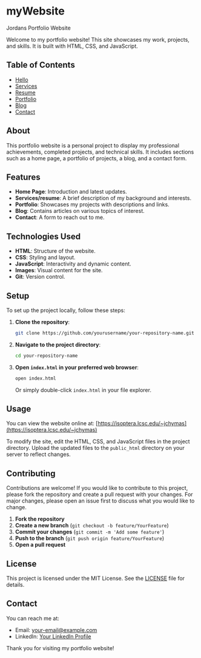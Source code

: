 # myWebsite
Jordans Portfolio Website


Welcome to my portfolio website! This site showcases my work, projects, and skills. It is built with HTML, CSS, and JavaScript.

## Table of Contents

- [Hello](#home)
- [Services](#services)
- [Resume](#resume)
- [Portfolio](#portfolio)
- [Blog](#blog)
- [Contact](#contact)

## About

This portfolio website is a personal project to display my professional achievements, completed projects, and technical skills. It includes sections such as a home page, a portfolio of projects, a blog, and a contact form.

## Features

- **Home Page**: Introduction and latest updates.
- **Services/resume**: A brief description of my background and interests.
- **Portfolio**: Showcases my projects with descriptions and links.
- **Blog**: Contains articles on various topics of interest.
- **Contact**: A form to reach out to me.

## Technologies Used

- **HTML**: Structure of the website.
- **CSS**: Styling and layout.
- **JavaScript**: Interactivity and dynamic content.
- **Images**: Visual content for the site.
- **Git**: Version control.

## Setup

To set up the project locally, follow these steps:

1. **Clone the repository**:
    ```sh
    git clone https://github.com/yourusername/your-repository-name.git
    ```

2. **Navigate to the project directory**:
    ```sh
    cd your-repository-name
    ```

3. **Open `index.html` in your preferred web browser**:
    ```sh
    open index.html
    ```
    Or simply double-click `index.html` in your file explorer.

## Usage

You can view the website online at: [https://isoptera.lcsc.edu/~jchymas](https://isoptera.lcsc.edu/~jchymas)

To modify the site, edit the HTML, CSS, and JavaScript files in the project directory. Upload the updated files to the `public_html` directory on your server to reflect changes.

## Contributing

Contributions are welcome! If you would like to contribute to this project, please fork the repository and create a pull request with your changes. For major changes, please open an issue first to discuss what you would like to change.

1. **Fork the repository**
2. **Create a new branch** (`git checkout -b feature/YourFeature`)
3. **Commit your changes** (`git commit -m 'Add some feature'`)
4. **Push to the branch** (`git push origin feature/YourFeature`)
5. **Open a pull request**

## License

This project is licensed under the MIT License. See the [LICENSE](LICENSE) file for details.

## Contact

You can reach me at:
- Email: your-email@example.com
- LinkedIn: [Your LinkedIn Profile](https://www.linkedin.com/in/yourprofile)

Thank you for visiting my portfolio website!
